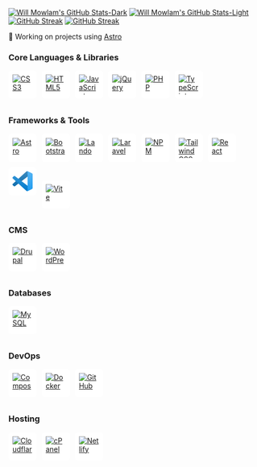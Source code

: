 [![Will Mowlam's GitHub Stats-Dark](https://github-readme-stats.vercel.app/api?username=willmowlam&hide_border=true&show_icons=true&theme=dark&bg_color=00000000#gh-dark-mode-only)](#gh-dark-mode-only)
[![Will Mowlam's GitHub Stats-Light](https://github-readme-stats.vercel.app/api?username=willmowlam&hide_border=true&show_icons=true&theme=default#gh-light-mode-only)](#gh-light-mode-only)
[![GitHub Streak](https://github-readme-streak-stats.herokuapp.com?user=willmowlam&theme=github-dark&hide_border=true&date_format=j%20M%5B%20Y%5D&hide_current_streak=true&hide_longest_streak=true#gh-dark-mode-only)](#gh-dark-mode-only)
[![GitHub Streak](https://github-readme-streak-stats.herokuapp.com?user=willmowlam&theme=transparent&hide_border=true&date_format=j%20M%5B%20Y%5D&hide_current_streak=true&hide_longest_streak=true#gh-light-mode-only)](#gh-light-mode-only)

<!-- 🔭 Working on [devOpps](https://github.com/jilloreilly/devopps) -->

🔭 Working on projects using [Astro](https://astro.build/)

<style>
  .icon{
    background: white;
    display: inline-flex;
    align-items: center;
    justify-content: center;
    border-radius: 6px;
    padding: 0px;
    margin-right: 6px;
    margin-bottom: 10px;
  }
  .icon img{
    margin: 8px;
  }
</style>

### Core Languages & Libraries
<p>
  <a href="https://developer.mozilla.org/en-US/docs/Web/CSS" target="_blank" rel="noreferrer" title="CSS3" class="icon"><img src="https://cdn.simpleicons.org/css3/1572B6" alt="CSS3" width="40" height="40" /></a>
  <a href="https://developer.mozilla.org/en-US/docs/Web/HTML" target="_blank" rel="noreferrer" title="HTML5" class="icon"><img src="https://cdn.simpleicons.org/html5/E34F26" alt="HTML5" width="40" height="40" /></a>
  <a href="https://developer.mozilla.org/en-US/docs/Web/JavaScript" target="_blank" rel="noreferrer" title="JavaScript" class="icon"><img src="https://cdn.simpleicons.org/javascript/F7DF1E" alt="JavaScript" width="40" height="40" /></a>
  <a href="https://jquery.com/" target="_blank" rel="noreferrer" title="jQuery" class="icon"><img src="https://cdn.simpleicons.org/jquery/0769AD" alt="jQuery" width="40" height="40" /></a>
  <a href="https://www.php.net/" target="_blank" rel="noreferrer" title="PHP" class="icon"><img src="https://cdn.simpleicons.org/php/777BB4" alt="PHP" width="40" height="40" /></a>
  <a href="https://www.typescriptlang.org/" target="_blank" rel="noreferrer" title="TypeScript" class="icon"><img src="https://cdn.simpleicons.org/typescript/3178C6" alt="TypeScript" width="40" height="40" /></a>
</p>

### Frameworks & Tools
<p>
  <a href="https://astro.build/" target="_blank" rel="noreferrer" title="Astro" class="icon"><img src="https://cdn.simpleicons.org/astro/black" alt="Astro" width="40" height="40" /></a>
  <a href="https://getbootstrap.com/" target="_blank" rel="noreferrer" title="Bootstrap" class="icon"><img src="https://cdn.simpleicons.org/bootstrap/7952B3" alt="Bootstrap" width="40" height="40" /></a>
  <a href="https://lando.dev/" target="_blank" rel="noreferrer" title="Lando" class="icon"><img src="https://docs.lando.dev/images/icon.svg" alt="Lando" width="40" height="40" /></a>
  <a href="https://laravel.com/" target="_blank" rel="noreferrer" title="Laravel" class="icon"><img src="https://cdn.simpleicons.org/laravel/FF2D20" alt="Laravel" width="40" height="40" /></a>
  <a href="https://www.npmjs.com/" target="_blank" rel="noreferrer" title="NPM" class="icon"><img src="https://cdn.simpleicons.org/npm/CB3837" alt="NPM" width="40" height="40" /></a>
  <a href="https://tailwindcss.com/" target="_blank" rel="noreferrer" title="Tailwind CSS" class="icon"><img src="https://cdn.simpleicons.org/tailwindcss/06B6D4" alt="Tailwind CSS" width="40" height="40" /></a>
  <a href="https://reactjs.org/" target="_blank" rel="noreferrer" title="React" class="icon"><img src="https://cdn.simpleicons.org/react/61DAFB" alt="React" width="40" height="40" /></a>
  <a href="https://code.visualstudio.com/" target="_blank" rel="noreferrer" title="Visual Studio Code" class="icon"><img src="./visual-studio-code-icon.svg" alt="VSCode" width="40" height="40" /></a>
  <a href="https://vitejs.dev/" target="_blank" rel="noreferrer" title="Vite" class="icon"><img src="https://cdn.simpleicons.org/vite/646CFF" alt="Vite" width="40" height="40" /></a>
</p>

### CMS
<p>
  <a href="https://www.drupal.org/" target="_blank" rel="noreferrer" title="Drupal" class="icon"><img src="https://cdn.simpleicons.org/drupal/0678BE" alt="Drupal" width="40" height="40" /></a>
  <a href="https://wordpress.org/" target="_blank" rel="noreferrer" title="WordPress" class="icon"><img src="https://cdn.simpleicons.org/wordpress/21759B" alt="WordPress" width="40" height="40" /></a>
</p>

### Databases
<p>
  <a href="https://www.mysql.com/" target="_blank" rel="noreferrer" title="MySQL" class="icon"><img src="https://cdn.simpleicons.org/mysql/4479A1" alt="MySQL" width="40" height="40" /></a>
</p>

### DevOps
<p>
  <a href="https://getcomposer.org/" target="_blank" rel="noreferrer" title="Composer" class="icon"><img src="https://cdn.simpleicons.org/composer/885630" alt="Composer" width="40" height="40" /></a>
  <a href="https://www.docker.com/" target="_blank" rel="noreferrer" title="Docker" class="icon"><img src="https://cdn.simpleicons.org/docker/2496ED" alt="Docker" width="40" height="40" /></a>
  <a href="https://github.com/" target="_blank" rel="noreferrer" title="GitHub" class="icon"><img src="https://cdn.simpleicons.org/github/181717" alt="GitHub" width="40" height="40" /></a>
</p>

### Hosting
<p>
  <a href="https://www.cloudflare.com/" target="_blank" rel="noreferrer" title="Cloudflare" class="icon"><img src="https://cdn.simpleicons.org/cloudflare/F38020" alt="Cloudflare" width="40" height="40" /></a>
  <a href="https://cpanel.net/" target="_blank" rel="noreferrer" title="cPanel" class="icon"><img src="https://cdn.simpleicons.org/cpanel/FF6C2C" alt="cPanel" width="40" height="40" /></a>
  <a href="https://www.netlify.com/" target="_blank" rel="noreferrer" title="Netlify" class="icon"><img src="https://cdn.simpleicons.org/netlify/00C7B7" alt="Netlify" width="40" height="40" /></a>
</p>

<!--
[![Will Mowlam's GitHub Top Langs-Dark](https://github-readme-stats.vercel.app/api/top-langs/?username=willmowlam&hide_progress=true&layout=compact&theme=dark)](https://github.com/willmowlam/github-readme-stats#gh-dark-mode-only)
[![Will Mowlam's GitHub Top Langs-Light](https://github-readme-stats.vercel.app/api/top-langs/?username=willmowlam&hide_progress=true&layout=compact&theme=default)](https://github.com/willmowlam/github-readme-stats#gh-light-mode-only)
-->
<!--
**willmowlam/willmowlam** is a ✨ _special_ ✨ repository because its `README.md` (this file) appears on your GitHub profile.

Here are some ideas to get you started:

- 🔭 I’m currently working on ...
- 🌱 I’m currently learning ...
- 👯 I’m looking to collaborate on ...
- 🤔 I’m looking for help with ...
- 💬 Ask me about ...
- 📫 How to reach me: ...
- 😄 Pronouns: ...
- ⚡ Fun fact: ...

🌱 Learning [Firebase](https://firebase.google.com/), [Tanstack Query](https://tanstack.com/query) and [Typescript](https://www.typescriptlang.org/)
-->
